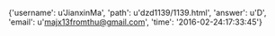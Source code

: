 {'username': u'JianxinMa', 'path': u'dzd1139/1139.html', 'answer': u'D', 'email': u'majx13fromthu@gmail.com', 'time': '2016-02-24:17:33:45'}